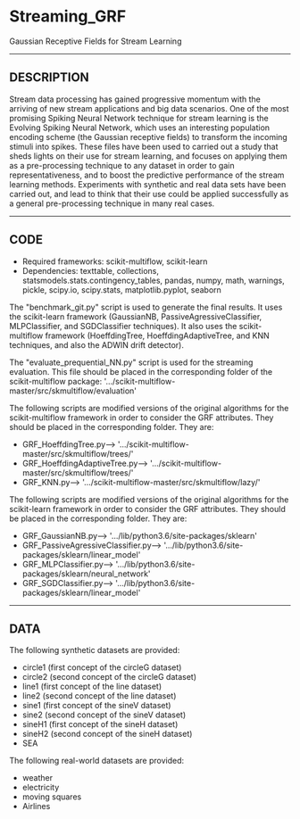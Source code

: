 # Streaming_GRF
Gaussian Receptive Fields for Stream Learning 

------------
DESCRIPTION
------------
Stream data processing has gained progressive momentum with the arriving of new stream applications and big data scenarios. One of the most promising Spiking Neural Network technique for stream learning is the Evolving Spiking Neural Network, which uses an interesting population encoding scheme (the Gaussian receptive fields) to transform the incoming stimuli into spikes. These files have been used to carried out a study that sheds lights on their use for stream learning, and focuses on applying them as a pre-processing technique to any dataset in order to gain representativeness, and to boost the predictive performance of the stream learning methods. Experiments with synthetic and real data sets have been carried out, and lead to think that their use could be applied successfully as a general pre-processing technique in many real cases.

--------
CODE
--------
- Required frameworks: scikit-multiflow, scikit-learn
- Dependencies: texttable, collections, statsmodels.stats.contingency_tables, pandas, numpy, math, warnings, pickle, scipy.io, scipy.stats, matplotlib.pyplot, seaborn 

The "benchmark_git.py" script is used to generate the final results. It uses the scikit-learn framework (GaussianNB, PassiveAgressiveClassifier, MLPClassifier, and SGDClassifier techniques). It also uses the scikit-multiflow framework (HoeffdingTree, HoeffdingAdaptiveTree, and KNN techniques, and also the ADWIN drift detector).

The "evaluate_prequential_NN.py" script is used for the streaming evaluation. This file should be placed in the corresponding folder of the scikit-multiflow package: '.../scikit-multiflow-master/src/skmultiflow/evaluation'

The following scripts are modified versions of the original algorithms for the scikit-multiflow framework in order to consider the GRF attributes. They should be placed in the corresponding folder. They are: 
- GRF_HoeffdingTree.py--> '.../scikit-multiflow-master/src/skmultiflow/trees/'
- GRF_HoeffdingAdaptiveTree.py--> '.../scikit-multiflow-master/src/skmultiflow/trees/'
- GRF_KNN.py--> '.../scikit-multiflow-master/src/skmultiflow/lazy/'

The following scripts are modified versions of the original algorithms for the scikit-learn framework in order to consider the GRF attributes. They should be placed in the corresponding folder. They are: 
- GRF_GaussianNB.py--> '.../lib/python3.6/site-packages/sklearn'
- GRF_PassiveAgressiveClassifier.py--> '.../lib/python3.6/site-packages/sklearn/linear_model'
- GRF_MLPClassifier.py--> '.../lib/python3.6/site-packages/sklearn/neural_network'
- GRF_SGDClassifier.py--> '.../lib/python3.6/site-packages/sklearn/linear_model'

--------
DATA
--------

The following synthetic datasets are provided:
- circle1 (first concept of the circleG dataset)
- circle2 (second concept of the circleG dataset)
- line1 (first concept of the line dataset)
- line2 (second concept of the line dataset)
- sine1 (first concept of the sineV dataset)
- sine2 (second concept of the sineV dataset)
- sineH1 (first concept of the sineH dataset)
- sineH2 (second concept of the sineH dataset)
- SEA

The following real-world datasets are provided:
- weather
- electricity
- moving squares
- Airlines
